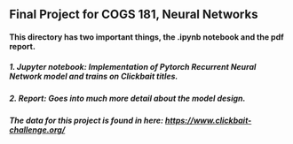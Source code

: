 
## Final Project for COGS 181, Neural Networks

#### This directory has two important things, the .ipynb notebook and the pdf report.
##### 1. Jupyter notebook: Implementation of Pytorch Recurrent Neural Network model and trains on Clickbait titles.
##### 2. Report: Goes into much more detail about the model design.

##### The data for this project is found in here: https://www.clickbait-challenge.org/
